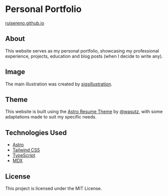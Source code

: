 # Personal Portfolio

[ruisereno.github.io](https://ruisereno.github.io)

## About

This website serves as my personal portfolio, showcasing my professional experience, projects, education and blog posts (when I decide to write any).

## Image

The main illustration was created by [sigsillustration](https://www.instagram.com/sigsillustration).

## Theme

This website is built using the [Astro Resume Theme](https://github.com/wasutz/astro-resume-theme) by [@wasutz](https://github.com/wasutz), with some adaptations made to suit my specific needs.

## Technologies Used

- [Astro](https://astro.build)
- [Tailwind CSS](https://tailwindcss.com)
- [TypeScript](https://www.typescriptlang.org)
- [MDX](https://mdxjs.com)

## License

This project is licensed under the MIT License.
